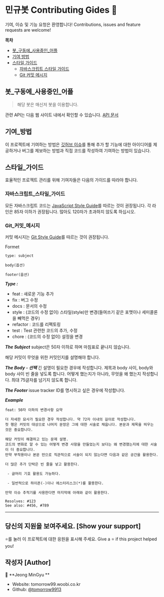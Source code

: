 # 민규봇 Contributing Gides 👋

기여, 이슈 및 기능 요청은 환영합니다!
Contributions, issues and feature requests are welcome!

**목차**
* [봇_구동에_사용중인_어플](#봇_구동에_사용중인_어플)
* [기여 방법](#기여_방법)
* [스타일 가이드](#스타일_가이드)
  * [자바스크립트 스타일 가이드](#자바스크립트_스타일_가이드)
  * [Git 커밋 메시지](#Git_커밋_메시지)

## 봇_구동에_사용중인_어플

> 해당 봇은 매신저 봇을 이용합니다.

관련 API는 다음 웹 사이트 내에서 확인할 수 있습니다.
[API 문서](https://deviolet.tistory.com/entry/%EB%A9%94%EC%8B%A0%EC%A0%80%EB%B4%87-%EA%B0%80%EC%9D%B4%EB%93%9C-%EB%A0%88%EA%B1%B0%EC%8B%9C-API)

## 기여_방법
이 프로젝트에 기여하는 방법은 [깃허브 이슈](https://github.com/deustudy/kakaoBot_JS/issues)를 통해 추가 할 기능에 대한 아이디어를 제공하거나 버그를 제보하는 방법과 직접 코드를 작성하여 기여하는 방법이 있습니다.

## 스타일_가이드
효율적인 프로젝트 관리를 위해 기여자들은 다음의 가이드를 따라야 합니다.

### 자바스크립트_스타일_가이드
모든 자바스크립트 코드는 [JavaScript Style Guide](http://udacity.github.io/frontend-nanodegree-styleguide/javascript.html)를 따르는 것이 권장됩니다.
각 라인은 85자 이하가 권장됩니다. 많아도 120자가 초과하지 않도록 하십시오.

### Git_커밋_메시지
커밋 메시지는 [Git Style Guide](https://udacity.github.io/git-styleguide/)를 따르는 것이 권장됩니다.

Formet
```
type: subject

body(옵션)

footer(옵션)
```

***Type :*** 
* feat : 새로운 기능 추가
* fix : 버그 수정
* docs : 문서의 수정
* style : (코드의 수정 없이) 스타일(style)만 변경(들여쓰기 같은 포맷이나 세미콜론을 빼먹은 경우)
* refactor : 코드를 리펙토링
* test : Test 관련한 코드의 추가, 수정
* chore : (코드의 수정 없이) 설정을 변경

***The Subject***
subject은 50자 이하로 하며 마침표로 끝나지 않습니다.

해당 커밋이 무엇을 위한 커밋인지를 설명해야 합니다.

***The Body - 선택***
긴 설명이 필요한 경우에 작성합니다. 제목과 body 사이, body와 body 사이 빈 줄을 넣도록 합니다. 어떻게 했는지가 아니라, 무엇을 왜 했는지 작성합니다. 최대 75글자를 넘기지 않도록 합니다.

***The Footer***
issue tracker ID를 명시하고 싶은 경우에 작성합니다.

***Example***
```
feat: 50자 이하의 변경사항 요약

더 자세한 묘사가 필요한 경우 작성합니다. 약 72자 이내의 길이로 작성합니다. 
첫 행은 커밋의 대상으로 나머지 문장은 그에 대한 서술로 채웁니다. 본문과 제목을 띄우는 것은 중요합니다. 

해당 커밋이 해결하고 있는 문제 설명. 
코드의 변화로 알 수 있는 어떻게 변경 사항을 만들었는지 보다는 왜 변경했는지에 대한 서술이 더 중요합니다.
만약 부작용이나 본문 만으로 직관적으로 서술이 되지 않는다면 다음과 같은 공간을 활용한다.

더 많은 추가 단락은 빈 줄을 넣고 활용한다.

 - 글머리 기호 활용도 가능하다.

 - 일반적으로 하이픈(-)이나 에스터리스크(*)를 활용한다.

만약 이슈 추적기를 사용한다면 마지막에 아래와 같이 활용한다.

Resolves: #123
See also: #456, #789
```
*** 

## 당신의 지원을 보여주세요. [Show your support]

⭐️를 눌러 이 프로젝트에 대한 응원을 표시해 주세요.
Give a ⭐️ if this project helped you!

## 작성자 [Author]

👤 **Jeong MinGyu **

* Website: tomorrow99.woobi.co.kr
* Github: [@tomorrow9913](https://github.com/tomorrow9913)
